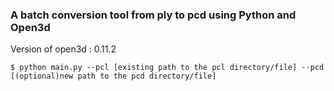 ### A batch conversion tool from ply to pcd using Python and Open3d

Version of open3d : 0.11.2

```
$ python main.py --pcl [existing path to the pcl directory/file] --pcd [(optional)new path to the pcd directory/file]
```
